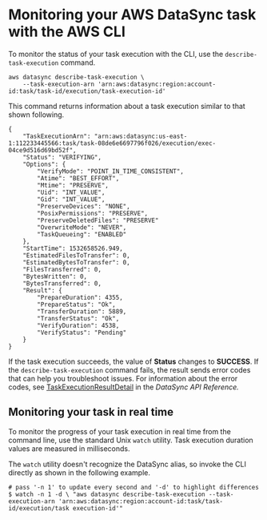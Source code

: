 # Monitoring your AWS DataSync task with the AWS CLI<a name="monitor-task-execution"></a>

To monitor the status of your task execution with the CLI, use the `describe-task-execution` command\.

```
aws datasync describe-task-execution \
    --task-execution-arn 'arn:aws:datasync:region:account-id:task/task-id/execution/task-execution-id'
```

This command returns information about a task execution similar to that shown following\.

```
{
    "TaskExecutionArn": "arn:aws:datasync:us-east-1:112233445566:task/task-08de6e6697796f026/execution/exec-04ce9d516d69bd52f",
    "Status": "VERIFYING",
    "Options": {
        "VerifyMode": "POINT_IN_TIME_CONSISTENT",
        "Atime": "BEST_EFFORT",
        "Mtime": "PRESERVE",
        "Uid": "INT_VALUE",
        "Gid": "INT_VALUE",
        "PreserveDevices": "NONE",
        "PosixPermissions": "PRESERVE",
        "PreserveDeletedFiles": "PRESERVE"
        "OverwriteMode": "NEVER",
        "TaskQueueing": "ENABLED"
    },
    "StartTime": 1532658526.949,
    "EstimatedFilesToTransfer": 0,
    "EstimatedBytesToTransfer": 0,
    "FilesTransferred": 0,
    "BytesWritten": 0,
    "BytesTransferred": 0,
    "Result": {
        "PrepareDuration": 4355,
        "PrepareStatus": "Ok",
        "TransferDuration": 5889,
        "TransferStatus": "Ok",
        "VerifyDuration": 4538,
        "VerifyStatus": "Pending"
    }
}
```

If the task execution succeeds, the value of **Status** changes to **SUCCESS**\. If the `describe-task-execution` command fails, the result sends error codes that can help you troubleshoot issues\. For information about the error codes, see [TaskExecutionResultDetail](API_TaskExecutionResultDetail.md) in the *DataSync API Reference\.*

## Monitoring your task in real time<a name="monitor-realtime"></a>

To monitor the progress of your task execution in real time from the command line, use the standard Unix `watch` utility\. Task execution duration values are measured in milliseconds\.

The `watch` utility doesn't recognize the DataSync alias, so invoke the CLI directly as shown in the following example\.

```
# pass '-n 1' to update every second and '-d' to highlight differences 
$ watch -n 1 -d \ "aws datasync describe-task-execution --task-execution-arn 'arn:aws:datasync:region:account-id:task/task-id/execution/task execution-id'"
```